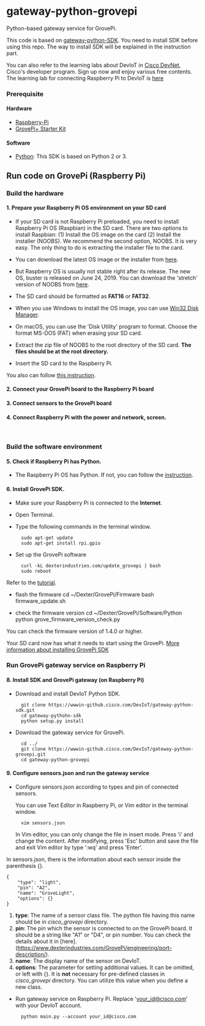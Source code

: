 # gateway-python-grovepi
Python-based gateway service for GrovePi.

This code is based on [gateway-python-SDK](https://wwwin-github.cisco.com/DevIoT/gateway-python-sdk). You need to install SDK before using this repo. The way to install SDK will be explained in the instruction part.

You can also refer to the learning labs about DevIoT in [Cisco DevNet](https://developer.cisco.com/), Cisco's developer program.
Sign up now and enjoy various free contents.
The learning lab for connecting Raspberry Pi to DevIoT is [here](https://developer.cisco.com/learning/lab/rp-deviot/step/1)

### Prerequisite
#### Hardware
* [Raspberry-Pi](https://www.raspberrypi.org/)
* [GrovePi+ Starter Kit](http://www.dexterindustries.com/grovepi/)

#### Software
* [Python](https://www.python.org/downloads/): This SDK is based on Python 2 or 3.
&nbsp;
## Run code on GrovePi (Raspberry Pi)
### Build the hardware
#### 1. Prepare your Raspberry Pi OS environment on your SD card
* If your SD card is not Raspberry Pi preloaded, you need to install Raspberry Pi OS (Raspbian) in the SD card. There are two options to install Raspbian: (1) Install the OS image on the card (2) Install the installer (NOOBS). We recommend the second option, NOOBS. It is very easy. The only thing to do is extracting the installer file to the card.
* You can download the latest OS image or the installer from [here](https://www.raspberrypi.org/downloads/).
* But Raspberry OS is usually not stable right after its release. The new OS, buster is released on June 24, 2019. You can download the 'stretch' version of NOOBS from [here](http://downloads.raspberrypi.org/NOOBS/images/NOOBS-2019-04-09/).

* The SD card should be formatted as **FAT16** or **FAT32**.
* When you use Windows to install the OS image, you can use [Win32 Disk Manager](https://sourceforge.net/projects/win32diskimager/).
* On macOS, you can use the 'Disk Utility' program to format. Choose the format MS-DOS (FAT) when erasing your SD card.
* Extract the zip file of NOOBS to the root directory of the SD card. **The files should be at the root directory.**
* Insert the SD card to the Raspberry Pi.

You also can follow [this instruction](https://www.raspberrypi.org/documentation/installation/noobs.md).

#### 2. Connect your GrovePi board to the Raspberry Pi board

#### 3. Connect sensors to the GrovePi board

#### 4. Connect Raspberry Pi with the power and network, screen.
&nbsp;
### Build the software environment
#### 5. Check if Raspberry Pi has Python. 
* The Raspberry Pi OS has Python. If not, you can follow the [instruction](https://www.raspberrypi.org/documentation/linux/software/python.md).

#### 6. Install GrovePi SDK.

* Make sure your Raspberry Pi is connected to the **Internet**.
* Open Terminal.
* Type the following commands in the terminal window.
    
        sudo apt-get update
        sudo apt-get install rpi.gpio
    
* Set up the GrovePi software

        curl -kL dexterindustries.com/update_grovepi | bash
        sudo reboot

Refer to the [tutorial](http://www.dexterindustries.com/GrovePi/get-started-with-the-grovepi/setting-software/).

* flash the firmware
        cd ~/Dexter/GrovePi/Firmware
        bash firmware_update.sh

* check the firmware version
        cd ~/Dexter/GrovePi/Software/Python
        python grove_firmware_version_check.py

You can check the firmware version of 1.4.0 or higher.
    
Your SD card now has what it needs to start using the GrovePi.
[More information about installing GrovePi SDK](http://www.dexterindustries.com/GrovePi/get-started-with-the-grovepi/)
&nbsp;
### Run GrovePi gateway service on Raspberry Pi

#### 8. Install SDK and GrovePi gateway (on Raspberry Pi)
* Download and install DevIoT Python SDK.

        git clone https://wwwin-github.cisco.com/DevIoT/gateway-python-sdk.git
        cd gateway-pythohn-sdk
        python setup.py install

* Download the gateway service for GrovePi.
        
        cd ../
        git clone https://wwwin-github.cisco.com/DevIoT/gateway-python-grovepi.git
        cd gateway-python-grovepi

#### 9. Configure sensors.json and run the gateway service

* Configure sensors.json according to types and pin of connected sensors.

    You can use Text Editor in Raspberry Pi, or Vim editor in the terminal window.

        vim sensors.json

    In Vim editor, you can only change the file in insert mode. Press 'i' and change the content. After modifying, press 'Esc' button and save the file and exit Vim editor by type ':wq' and press 'Enter'.

In sensors.json, there is the information about each sensor inside the parenthesis {}.

```
{
    "type": "light",
    "pin": "A2",
    "name": "GroveLight",
    "options": {}
}
```

  1. **type**: The name of a sensor class file. The python file having this name should be in *cisco_grovepi* directory.
  2. **pin**: The pin which the sensor is connected to on the GrovePi board. It should be a string like  "A1" or "D4", or pin number. You can check the details about it in [here].(https://www.dexterindustries.com/GrovePi/engineering/port-description/).
  3. **name**: The display name of the sensor on DevIoT.
  4. **options**: The parameter for setting additional values. It can be omitted, or left with {}. It is **not** necessary for pre-defined classes in *cisco_grovepi* directory. You can utilize this value when you define a new class.

* Run gateway service on Raspberry Pi. Replace 'your_id@cisco.com' with your DevIoT account. 

        python main.py --account your_id@cisco.com
